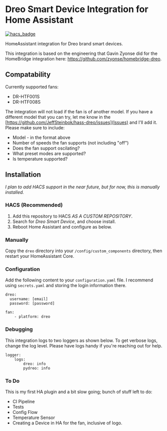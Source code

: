 # Dreo Smart Device Integration for Home Assistant
[![hacs_badge](https://img.shields.io/badge/HACS-Custom-41BDF5.svg?style=for-the-badge)](https://github.com/hacs/integration)

HomeAssistant integration for Dreo brand smart devices. 

This integration is based on the engineering that Gavin Zyonse did for the HomeBridge integration here: https://github.com/zyonse/homebridge-dreo.

## Compatability
Currently supported fans:

- DR-HTF001S
- DR-HTF008S

The integration will not load if the fan is of another model. If you have a different model that you can try, let me know in the [https://github.com/JeffSteinbok/hass-dreo/issues](Issues) and I'll add it. Please make sure to include:
* Model - in the format above
* Number of speeds the fan supports (not including "off")
* Does the fan support oscilating?
* What preset modes are supported?
* Is temperature supported?

## Installation
_I plan to add HACS support in the near future, but for now, this is manually installed._

### HACS (Recommended)

1. Add this repository to HACS *AS A CUSTOM REPOSITORY*.
1. Search for *Dreo Smart Device*, and choose install. 
1. Reboot Home Assistant and configure as below.

### Manually
Copy the `dreo` directory into your `/config/custom_components` directory, then restart your HomeAssistant Core.

### Configuration
Add the following content to your `configuration.yaml` file.  I recommend using `secrets.yaml` and storing the login information there.

```
dreo:
  username: [email]
  password: [password]

fan:
    - platform: dreo  
```

### Debugging
This integration logs to two loggers as shown below. To get verbose logs, change the log level.  Please have logs handy if you're reaching out for help.

```
logger:
    logs:
        dreo: info
        pydreo: info
```

### To Do
This is my first HA plugin and a bit slow going; bunch of stuff left to do:
* CI Pipeline
* Tests
* Config Flow
* Temperature Sensor
* Creating a Device in HA for the fan, inclusive of logo.